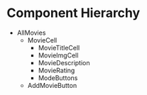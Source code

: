 # Component Hierarchy

- AllMovies
    - MovieCell
        - MovieTitleCell
        - MovieImgCell
        - MovieDescription
        - MovieRating
        - ModeButtons
    - AddMovieButton